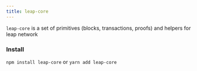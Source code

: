 ```yaml
---
title: leap-core
---
```


`leap-core` is a set of primitives (blocks, transactions, proofs) and helpers for leap network

### Install

`npm install leap-core` or `yarn add leap-core`